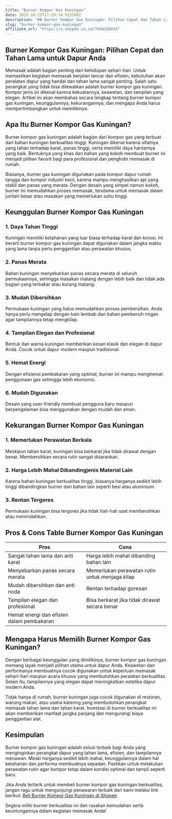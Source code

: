 ```yaml
---
title: "Burner Kompor Gas Kuningan"
date: 2025-10-22T17:29:14.915508Z
description: "## Burner Kompor Gas Kuningan: Pilihan Cepat dan Tahan Lama untuk Dapur Anda..."
slug: "burner-kompor-gas-kuningan"
affiliate_url: "https://s.shopee.co.id/7V44C68VX2"
---
```

## Burner Kompor Gas Kuningan: Pilihan Cepat dan Tahan Lama untuk Dapur Anda

Memasak adalah bagian penting dari kehidupan sehari-hari. Untuk memastikan kegiatan memasak berjalan lancar dan efisien, kebutuhan akan peralatan dapur yang handal dan tahan lama sangat penting. Salah satu perangkat yang tidak bisa dilewatkan adalah burner kompor gas kuningan. Kompor jenis ini dikenal karena kekuatannya, keawetan, dan tampilan yang elegan. Artikel ini akan membahas secara lengkap tentang burner kompor gas kuningan, keunggulannya, kekurangannya, dan mengapa Anda harus mempertimbangkan untuk memilikinya.

## Apa Itu Burner Kompor Gas Kuningan?

Burner kompor gas kuningan adalah bagian dari kompor gas yang terbuat dari bahan kuningan berkualitas tinggi. Kuningan dikenal karena sifatnya yang tahan terhadap karat, panas tinggi, serta memiliki daya hantarnya yang baik. Bentuknya yang khas dan bahan yang kokoh membuat burner ini menjadi pilihan favorit bagi para profesional dan penghobi memasak di rumah.

Biasanya, burner gas kuningan digunakan pada kompor dapur rumah tangga dan kompor industri kecil, karena mampu menghasilkan api yang stabil dan panas yang merata. Dengan desain yang simpel namun kokoh, burner ini memudahkan proses memasak, terutama untuk memasak dalam jumlah besar atau masakan yang memerlukan suhu tinggi.

## Keunggulan Burner Kompor Gas Kuningan

### 1. **Daya Tahan Tinggi**
Kuningan memiliki ketahanan yang luar biasa terhadap karat dan korosi. Ini berarti burner kompor gas kuningan dapat digunakan dalam jangka waktu yang lama tanpa perlu penggantian atau perawatan khusus.

### 2. **Panas Merata**
Bahan kuningan menyebarkan panas secara merata di seluruh permukaannya, sehingga masakan matang dengan lebih baik dan tidak ada bagian yang terbakar atau kurang matang.

### 3. **Mudah Dibersihkan**
Permukaan kuningan yang halus memudahkan proses pembersihan. Anda hanya perlu mengelap dengan kain lembab dan bahan pembersih ringan agar tampilannya tetap mengkilap.

### 4. **Tampilan Elegan dan Profesional**
Bentuk dan warna kuningan memberikan kesan klasik dan elegan di dapur Anda. Cocok untuk dapur modern maupun tradisional.

### 5. **Hemat Energi**
Dengan efisiensi pembakaran yang optimal, burner ini mampu menghemat penggunaan gas sehingga lebih ekonomis.

### 6. **Mudah Digunakan**
Desain yang user-friendly membuat pengguna baru maupun berpengalaman bisa menggunakan dengan mudah dan aman.

## Kekurangan Burner Kompor Gas Kuningan

### 1. **Memerlukan Perawatan Berkala**
Meskipun tahan karat, kuningan bisa berkarat jika tidak dirawat dengan benar. Membersihkan secara rutin sangat disarankan.

### 2. **Harga Lebih Mahal Dibandingjenis Material Lain**
Karena bahan kuningan berkualitas tinggi, biasanya harganya sedikit lebih tinggi dibandingkan burner dari bahan lain seperti besi atau aluminium.

### 3. **Rentan Tergores**
Permukaan kuningan bisa tergores jika tidak hati-hati saat membersihkan atau memindahkan.

## Pros & Cons Table Burner Kompor Gas Kuningan

| **Pros**                                          | **Cons**                                           |
|---------------------------------------------------|---------------------------------------------------|
| Sangat tahan lama dan anti karat                 | Harga lebih mahal dibanding bahan lain          |
| Menyebarkan panas secara merata                  | Memerlukan perawatan rutin untuk menjaga kilap |
| Mudah dibersihkan dan anti noda                  | Rentan terhadap goresan                          |
| Tampilan elegan dan profesional                  | Bisa berkarat jika tidak dirawat secara benar  |
| Hemat energi dan efisien dalam pembakaran       |                                                             |

## Mengapa Harus Memilih Burner Kompor Gas Kuningan?

Dengan berbagai keunggulan yang dimilikinya, burner kompor gas kuningan memang layak menjadi pilihan utama untuk dapur Anda. Keawetan dan performanya membuatnya cocok digunakan untuk keperluan memasak sehari-hari maupun acara khusus yang membutuhkan peralatan berkualitas. Selain itu, tampilannya yang elegan dapat meningkatkan estetika dapur modern Anda.

Tidak hanya di rumah, burner kuningan juga cocok digunakan di restoran, warung makan, atau usaha katering yang membutuhkan perangkat memasak tahan lama dan tahan karat. Investasi di burner berkualitas ini akan memberikan manfaat jangka panjang dan mengurangi biaya penggantian alat.

## Kesimpulan

Burner kompor gas kuningan adalah solusi terbaik bagi Anda yang menginginkan perangkat dapur yang tahan lama, efisien, dan tampilannya menawan. Meski harganya sedikit lebih mahal, keunggulannya dalam hal ketahanan dan performa membuatnya sepadan. Pastikan untuk melakukan perawatan rutin agar kompor tetap dalam kondisi optimal dan tampil seperti baru.

Jika Anda tertarik untuk membeli burner kompor gas kuningan berkualitas, jangan ragu untuk mengunjungi penawaran terbaik dari kami melalui link berikut: [Beli Burner Kompor Gas Kuningan di Shopee](https://s.shopee.co.id/7V44C68VX2).

Segera miliki burner berkualitas ini dan rasakan kemudahan serta keuntungannya dalam kegiatan memasak Anda!